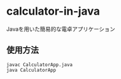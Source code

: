 # calculator-in-java

Javaを用いた簡易的な電卓アプリケーション

## 使用方法

```
javac CalculatorApp.java
java CalculatorApp
```
